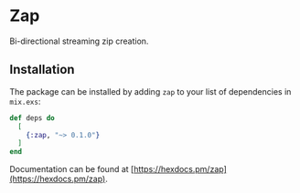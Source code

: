 # Zap

Bi-directional streaming zip creation.

## Installation

The package can be installed by adding `zap` to your list of dependencies in `mix.exs`:

```elixir
def deps do
  [
    {:zap, "~> 0.1.0"}
  ]
end
```

Documentation can be found at [https://hexdocs.pm/zap](https://hexdocs.pm/zap).

